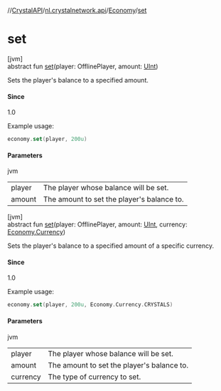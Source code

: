 //[CrystalAPI](../../../index.md)/[nl.crystalnetwork.api](../index.md)/[Economy](index.md)/[set](set.md)

# set

[jvm]\
abstract fun [set](set.md)(player: OfflinePlayer, amount: [UInt](https://kotlinlang.org/api/latest/jvm/stdlib/kotlin/-u-int/index.html))

Sets the player's balance to a specified amount.

#### Since

1.0

Example usage:

```kotlin
economy.set(player, 200u)
```

#### Parameters

jvm

| | |
|---|---|
| player | The player whose balance will be set. |
| amount | The amount to set the player's balance to. |

[jvm]\
abstract fun [set](set.md)(player: OfflinePlayer, amount: [UInt](https://kotlinlang.org/api/latest/jvm/stdlib/kotlin/-u-int/index.html), currency: [Economy.Currency](-currency/index.md))

Sets the player's balance to a specified amount of a specific currency.

#### Since

1.0

Example usage:

```kotlin
economy.set(player, 200u, Economy.Currency.CRYSTALS)
```

#### Parameters

jvm

| | |
|---|---|
| player | The player whose balance will be set. |
| amount | The amount to set the player's balance to. |
| currency | The type of currency to set. |
